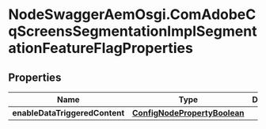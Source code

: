 # NodeSwaggerAemOsgi.ComAdobeCqScreensSegmentationImplSegmentationFeatureFlagProperties

## Properties
Name | Type | Description | Notes
------------ | ------------- | ------------- | -------------
**enableDataTriggeredContent** | [**ConfigNodePropertyBoolean**](ConfigNodePropertyBoolean.md) |  | [optional] 


